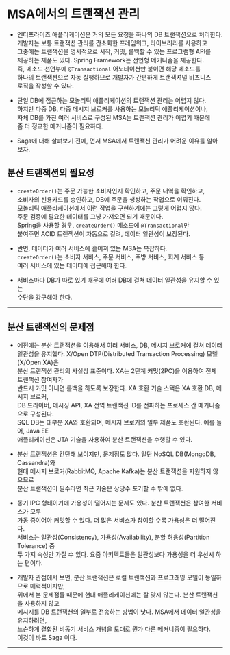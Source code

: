 # MSA에서의 트랜잭션 관리

- 엔터프라이즈 애플리케이션은 거의 모든 요청을 하나의 DB 트랜잭션으로 처리한다.  
  개발자는 보통 트랜잭션 관리를 간소화한 프레임워크, 라이브러리를 사용하고  
  그중에는 트랜잭션을 명시적으로 시작, 커밋, 롤백할 수 있는 프로그램형 API를  
  제공하는 제품도 있다. Spring Framework는 선언형 메커니즘을 제공한다.  
  즉, 메소드 선언부에 `@Transactional` 어노테이션만 붙이면 해당 메소드를  
  하나의 트랜잭션으로 자동 실행하므로 개발자가 간편하게 트랜잭셔널 비즈니스  
  로직을 작성할 수 있다.

- 단일 DB에 접근하는 모놀리틱 애플리케이션의 트랜잭션 관리는 어렵지 않다.  
  하지만 다중 DB, 다중 메시지 브로커를 사용하는 모놀리틱 애플리케이션이나,  
  자체 DB를 가진 여러 서비스로 구성된 MSA는 트랜잭션 관리가 어렵기 때문에  
  좀 더 정교한 메커니즘이 필요하다.

- Saga에 대해 살펴보기 전에, 먼저 MSA에서 트랜잭션 관리가 어려운 이유를 알아보자.

<h2>분산 트랜잭션의 필요성</h2>

- `createOrder()`는 주문 가능한 소비자인지 확인하고, 주문 내역을 확인하고,  
  소비자의 신용카드를 승인하고, DB에 주문을 생성하는 작업으로 이뤄진다.  
  모놀리틱 애플리케이션에서 이런 작업을 구현하기에는 그렇게 어렵지 않다.  
  주문 검증에 필요한 데이터를 그냥 가져오면 되기 때문이다.  
  Spring을 사용할 경우, `createOrder()` 메소드에 `@Transactional`만  
  붙여주면 ACID 트랜잭션이 자동으로 걸려, 데이터 일관성이 보장된다.

- 반면, 데이터가 여러 서비스에 흩어져 있는 MSA는 복잡하다.  
  `createOrder()`는 소비자 서비스, 주문 서비스, 주방 서비스, 회계 서비스 등  
  여러 서비스에 있는 데이터에 접근해야 한다.

- 서비스마다 DB가 따로 있기 때문에 여러 DB에 걸쳐 데이터 일관성을 유지할 수 있는  
  수단을 강구해야 한다.

<hr/>

<h2>분산 트랜잭션의 문제점</h2>

- 예전에는 분산 트랜잭션을 이용해서 여러 서비스, DB, 메시지 브로커에 걸쳐 데이터  
  일관성을 유지했다. X/Open DTP(Distributed Transaction Processing) 모델(X/Open XA)은  
  분산 트랜잭션 관리의 사실상 표준이다. XA는 2단계 커밋(2PC)을 이용하여 전체 트랜잭션 참여자가  
  반드시 커밋 아니면 롤백을 하도록 보장한다. XA 호환 기술 스택은 XA 호환 DB, 메시지 브로커,  
  DB 드라이버, 메시징 API, XA 전역 트랜잭션 ID를 전파하는 프로세스 간 메커니즘으로 구성된다.  
  SQL DB는 대부분 XA와 호환되며, 메시지 브로커의 일부 제품도 호환된다. 예를 들어, Java EE  
  애플리케이션은 JTA 기술을 사용하여 분산 트랜잭션을 수행할 수 있다.

- 분산 트랜잭션은 간단해 보이지만, 문제점도 많다. 일단 NoSQL DB(MongoDB, Cassandra)와  
  현대 메시지 브로커(RabbitMQ, Apache Kafka)는 분산 트랜잭션을 지원하지 않으므로  
  분산 트랜잭션이 필수라면 최근 기술은 상당수 포기할 수 밖에 없다.

- 동기 IPC 형태이기에 가용성이 떨어지는 문제도 있다. 분산 트랜잭션은 참여한 서비스가 모두  
  가동 중이어야 커밋할 수 있다. 더 많은 서비스가 참여할 수록 가용성은 더 떨어진다.  
  서비스는 일관성(Consistency), 가용성(Availability), 분할 허용성(Partition Tolerance) 중  
  두 가지 속성만 가질 수 있다. 요즘 아키텍트들은 일관성보다 가용성을 더 우선시 하는 편이다.

- 개발자 관점에서 보면, 분산 트랜잭션은 로컬 트랜잭션과 프로그래밍 모델이 동일하므로 매력적이지만,  
  위에서 본 문제점들 때문에 현대 애플리케이션에는 잘 맞지 않는다. 분산 트랜잭션을 사용하지 않고  
  메시지를 DB 트랜잭션의 일부로 전송하는 방법이 낫다. MSA에서 데이터 일관성을 유지하려면,  
  느슨하게 결합된 비동기 서비스 개념을 토대로 뭔가 다른 메커니즘이 필요하다.  
  이것이 바로 Saga 이다.

<hr/>
